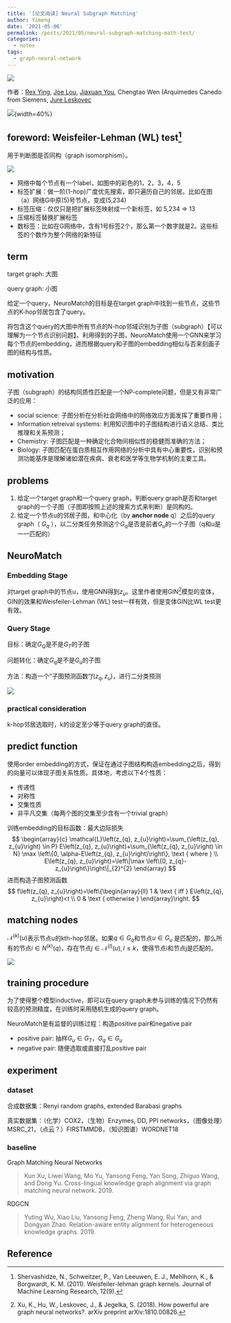 ```yaml
---
title: '[论文阅读] Neural Subgraph Matching'
author: Yimeng
date: '2021-05-06'
permalink: /posts/2021/05/neural-subgraph-matching-math-test/
categories:
  - notes
tags:
  - graph-neural-network
---
```


![](https://tva1.sinaimg.cn/large/008i3skNgy1gq6s1j63gzj31eu0gawkx.jpg)

作者：[Rex Ying](http://cs.stanford.edu/people/rexy/), [Joe Lou](http://stanford.edu/~zlou/), [Jiaxuan You](http://cs.stanford.edu/people/jiaxuan/), Chengtao Wen (Arquimedes Canedo from Siemens, [Jure Leskovec](http://cs.stanford.edu/people/jure/)

![](https://cs.stanford.edu/people/jure/images/jure-6.jpg){width=40%} 

## foreword: Weisfeiler-Lehman (WL) test[^1]

用于判断图是否同构（graph isomorphism）。

![](https://tva1.sinaimg.cn/large/008i3skNly1gq8j3plz36j30ue0r5jwu.jpg)

- 网络中每个节点有一个label，如图中的彩色的1，2，3，4，5
- 标签扩展：做一阶(1-hop)广度优先搜索，即只遍历自己的邻居。比如在图（a）网络G中原(5)号节点，变成(5,234)
- 标签压缩：仅仅只是把扩展标签映射成一个新标签，如 5,234 => 13
- 压缩标签替换扩展标签
- 数标签：比如在G网络中，含有1号标签2个，那么第一个数字就是2。这些标签的个数作为整个网络的新特征

## term

target graph: 大图

query graph: 小图

给定一个query，NeuroMatch的目标是在target graph中找到一些节点，这些节点的K-hop邻居包含了query。

将包含这个query的大图中所有节点的N-hop邻域识别为子图（subgraph）【可以理解为一个节点识别问题】。利用得到的子图，NeuroMatch使用一个GNN来学习每个节点的embedding，进而根据query和子图的embedding相似与否来刻画子图的结构与性质。

## motivation

子图（subgraph）的结构同质性匹配是一个NP-complete问题，但是又有非常广泛的应用：

- social science: 子图分析在分析社会网络中的网络效应方面发挥了重要作用；
- Information retreival systems: 利用知识图中的子图结构进行语义总结、类比推理和关系预测；
- Chemistry: 子图匹配是一种确定化合物间相似性的稳健而准确的方法；
- Biology: 子图匹配在蛋白质相互作用网络的分析中具有中心重要性，识别和预测功能基序是理解诸如潜在疾病、衰老和医学等生物学机制的主要工具。

## problems

1. 给定一个target graph和一个query graph，判断query graph是否和target graph的一个子图（子图即按照上述的搜索方式来判断）是同构的。
2. 给定一个节点u的邻居子图，和中心化（by **anchor node** q）之后的query graph（ $G_q$ ），以二分类任务预测这个$G_q$是否是前者$G_u$的一个子图（q和u是一一匹配的）

## NeuroMatch

### Embedding Stage

对target graph中的节点u，使用GNN得到$z_u$。这里作者使用GIN[^2]模型的变体，GIN的效果和Weisfeiler-Lehman (WL) test一样有效，但是变体GIN比WL test更有效。

### Query Stage

目标：确定$G_Q$是不是$G_T$的子图

问题转化：确定$G_q$是不是$G_u$的子图

方法：构造一个“子图预测函数”$f\left(z_{q}, z_{u}\right)$，进行二分类预测

![](https://tva1.sinaimg.cn/large/008i3skNly1gq8exf7abdj313r09s771.jpg)

### practical consideration

k-hop邻居选取时，k的设定至少等于query graph的直径。

## predict function

使用order embedding的方式，保证在通过子图结构构造embedding之后，得到的向量可以体现子图关系性质。具体地，考虑以下4个性质：

- 传递性
- 对称性
- 交集性质
- 非平凡交集（每两个图的交集至少含有一个trivial graph）

训练embedding的目标函数：最大边际损失
$$
\begin{array}{c}
\mathcal{L}\left(z_{q}, z_{u}\right)=\sum_{\left(z_{q}, z_{u}\right) \in P} E\left(z_{q}, z_{u}\right)+\sum_{\left(z_{q}, z_{u}\right) \in N} \max \left\{0, \alpha-E\left(z_{q}, z_{u}\right)\right\}, \text { where } \\
E\left(z_{q}, z_{u}\right)=\left\|\max \left\{0, z_{q}-z_{u}\right\}\right\|_{2}^{2}
\end{array}
$$
进而构造子图预测函数
$$
f\left(z_{q}, z_{u}\right)=\left\{\begin{array}{ll}
1 & \text { iff } E\left(z_{q}, z_{u}\right)<t \\
0 & \text { otherwise }
\end{array}\right.
$$

## matching nodes

$\mathcal{N}^{(k)}(u)$表示节点u的kth-hop邻居。如果$q \in G_q$和节点$u \in G_u$ 是匹配的，那么所有的节点$i \in N^{(k)}(q)$，存在节点$j \in \mathcal{N}^{(l)}(u), l \leq k$，使得节点i和节点j是匹配的。

![](https://tva1.sinaimg.cn/large/008i3skNgy1gq6sqvs141j30to0n6wj6.jpg)

## training procedure

为了使得整个模型inductive，即可以在query graph未参与训练的情况下仍然有较高的预测精度，在训练时采用随机生成的query graph。

NeuroMatch是有监督的训练过程：构造positive pair和negative pair

- positive pair: 抽样$G_{u} \in G_{T}$，$G_{q} \in G_{u}$
- negative pair: 随便选取或直接打乱positive pair

## experiment

### dataset

合成数据集：Renyi random graphs,  extended Barabasi graphs

真实数据集：（化学）COX2，（生物）Enzymes, DD, PPI networks，（图像处理）MSRC_21，（点云？）FIRSTMMDB，（知识图谱）WORDNET18

### baseline

Graph Matching Neural Networks

> Kun Xu, Liwei Wang, Mo Yu, Yansong Feng, Yan Song, Zhiguo Wang, and Dong Yu. Cross-lingual knowledge graph alignment via graph matching neural network. 2019.

 RDGCN

> Yuting Wu, Xiao Liu, Yansong Feng, Zheng Wang, Rui Yan, and Dongyan Zhao. Relation-aware entity alignment for heterogeneous knowledge graphs. 2019.

## Reference

[^1]: Shervashidze, N., Schweitzer, P., Van Leeuwen, E. J., Mehlhorn, K., & Borgwardt, K. M. (2011). Weisfeiler-lehman graph kernels. Journal of Machine Learning Research, 12(9).

[^2]: Xu, K., Hu, W., Leskovec, J., & Jegelka, S. (2018). How powerful are graph neural networks?. arXiv preprint arXiv:1810.00826.




